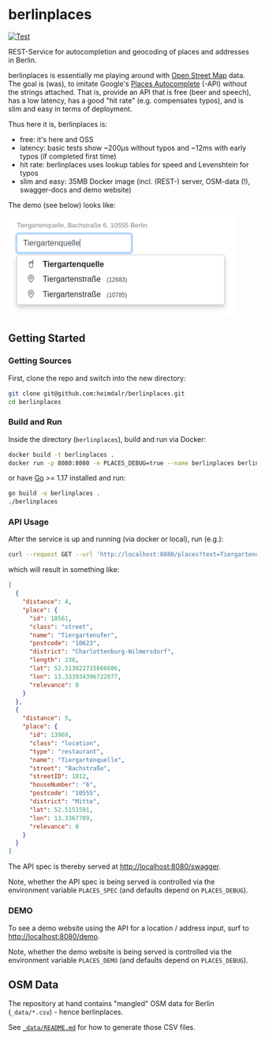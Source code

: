 # berlinplaces


[![Test](https://github.com/heimdalr/berlinplaces/actions/workflows/test.yml/badge.svg)](https://github.com/heimdalr/berlinplaces/actions/workflows/test.yml)
<!--
[![Coverage Status](https://coveralls.io/repos/github/heimdalr/arangodag/badge.svg?branch=main)](https://coveralls.io/github/heimdalr/arangodag?branch=main)
[![PkgGoDev](https://pkg.go.dev/badge/github.com/heimdalr/arangodag)](https://pkg.go.dev/github.com/heimdalr/arangodag)
[![Go Report Card](https://goreportcard.com/badge/github.com/heimdalr/arangodag)](https://goreportcard.com/report/github.com/heimdalr/arangodag)
-->

REST-Service for autocompletion and geocoding of places and addresses in Berlin.

berlinplaces is essentially me playing around with
[Open Street Map](https://wiki.osmfoundation.org/wiki/Main_Page) data. The goal
is (was), to imitate Google's
[Places Autocomplete](https://developers.google.com/maps/documentation/javascript/places-autocomplete#introduction)
(-API) without the strings attached. That is, provide an API that is free (beer
and speech), has a low latency, has a good "hit rate" (e.g. compensates typos),
and is slim and easy in terms of deployment.

Thus here it is, berlinplaces is:

- free: it's here and OSS
- latency: basic tests show ~200µs without typos and ~12ms with early typos (if
  completed first time)
- hit rate: berlinplaces uses lookup tables for speed and Levenshtein for typos
- slim and easy: 35MB Docker image (incl. (REST-) server, OSM-data (!),
  swagger-docs and demo website)

The demo (see below) looks like:

[![demo](places.png)](places.gif)

## Getting Started

### Getting Sources

First, clone the repo and switch into the new directory:

~~~~bash
git clone git@github.com:heimdalr/berlinplaces.git
cd berlinplaces
~~~~

### Build and Run

Inside the directory (`berlinplaces`), build and run via Docker:

~~~~bash
docker build -t berlinplaces .
docker run -p 8080:8080 -e PLACES_DEBUG=true --name berlinplaces berlinplaces
~~~~

or have  [Go](https://go.dev/) >= 1.17 installed and run: 

~~~~bash
go build -o berlinplaces .
./berlinplaces 
~~~~

### API Usage

After the service is up and running (via docker or local), run (e.g.):

~~~~bash
curl --request GET --url 'http://localhost:8080/places?text=Tiergartenq' | jq
~~~~

which will result in something like:

~~~~json
[
  {
    "distance": 4,
    "place": {
      "id": 10561,
      "class": "street",
      "name": "Tiergartenufer",
      "postcode": "10623",
      "district": "Charlottenburg-Wilmersdorf",
      "length": 236,
      "lat": 52.513022715666686,
      "lon": 13.333934396722077,
      "relevance": 0
    }
  },
  {
    "distance": 5,
    "place": {
      "id": 13969,
      "class": "location",
      "type": "restaurant",
      "name": "Tiergartenquelle",
      "street": "Bachstraße",
      "streetID": 1012,
      "houseNumber": "6",
      "postcode": "10555",
      "district": "Mitte",
      "lat": 52.5151591,
      "lon": 13.3367789,
      "relevance": 0
    }
  }
]
~~~~

The API spec is thereby served at <http://localhost:8080/swagger>.

Note, whether the API spec is being served is controlled via the environment
variable `PLACES_SPEC` (and defaults depend on `PLACES_DEBUG`).

### DEMO

To see a demo website using the API for a location / address input, surf to
<http://localhost:8080/demo>.

Note, whether the demo website is being served is controlled via the environment
variable `PLACES_DEMO` (and defaults depend on `PLACES_DEBUG`).



## OSM Data

The repository at hand contains "mangled" OSM data for Berlin (`_data/*.csv`) -
hence berlinplaces.

See [`_data/README.md`](_data/README.md) for how to generate those CSV files.

<!---
## Readings

### Typeahead and Bloodhound
- <https://digitalfortress.tech/tutorial/smart-search-using-twitter-typeahead-bloodhound/>
- <https://twitter.github.io/typeahead.js/examples/>
- <https://medium.com/@miPriyesh/typeahead-bloodhound-and-onemap-api-2-0-b968d8576fa1>
- <https://stackoverflow.com/questions/41333654/type-ahead-bloodhound-sort-return-values>
- <https://github.com/corejavascript/typeahead.js>
- <https://github.com/corejavascript/typeahead.js/blob/a03813e3c204006b485d1aefe06b99834b13f457/dist/typeahead.jquery.js>
- <https://bl.ocks.org/wheresjames/9643ce9d0a83ef30b36fc16d5a18e0ac>
- <https://stackoverflow.com/questions/12662824/twitter-bootstrap-typeahead-multiple-values>

### PostGIS

- <https://help.openstreetmap.org/questions/38985/how-to-get-all-addrstreet-addrhousenumber-addrcity>
- <http://postgis.net/workshops/postgis-intro/geometries.html>

## Latency

In the following we look at different lookup latency based on:

- `maxPrefixLength = 6` (maximum prefix length)
- `minCompletionCount = 6` (the minimum number of completions to compute)
- `levMinimum = 0` (the minimum input length before doing Levenshtein)

Essential basic tests show ~200µs without typos and ~12ms with early typos (if
completed first time) (locally, on an i5-4670S).

Each of the following tests was thereby started with an empty cache.

### Without Typos

Autocompleting on "oranienburgerstraße":

~~~~
[GIN] | 200 | 451.966µs | GET "/api/complete?text=o"
[GIN] | 200 | 294.185µs | GET "/api/complete?text=or"
[GIN] | 200 | 218.059µs | GET "/api/complete?text=ora"
[GIN] | 200 | 165.204µs | GET "/api/complete?text=oran"
[GIN] | 200 | 159.364µs | GET "/api/complete?text=orani"
[GIN] | 200 | 226.237µs | GET "/api/complete?text=oranie"
[GIN] | 200 | 130.319µs | GET "/api/complete?text=oranien"
[GIN] | 200 | 182.936µs | GET "/api/complete?text=oranienb"
[GIN] | 200 | 600.928µs | GET "/api/complete?text=oranienbu"
[GIN] | 200 | 140.496µs | GET "/api/complete?text=oranienbur"
[GIN] | 200 | 203.542µs | GET "/api/complete?text=oranienburg"
[GIN] | 200 | 205.985µs | GET "/api/complete?text=oranienburge"
[GIN] | 200 | 130.145µs | GET "/api/complete?text=oranienburger"
[GIN] | 200 |  191.65µs | GET "/api/complete?text=oranienburgers"
[GIN] | 200 | 154.832µs | GET "/api/complete?text=oranienburgerst"
[GIN] | 200 | 129.335µs | GET "/api/complete?text=oranienburgerstr"
[GIN] | 200 |  262.72µs | GET "/api/complete?text=oranienburgerstra"
[GIN] | 200 | 121.913µs | GET "/api/complete?text=oranienburgerstra%C3%9F"
[GIN] | 200 | 147.085µs | GET "/api/complete?text=oranienburgerstra%C3%9Fe"
~~~~

The average response time over all 20 calls (one for each character typed) is
~220µs.  The correct "Oranienburger Straße" is suggested after typing "oranien"
and at the top of the suggestion list after typing "oranienburger s".

### Early Typos 

Early typos are typos that occur inside the prefix lookup.

Autocompleting on "oanienburgerstraße" (note the missing "r" in the beginning):

~~~~
[GIN] | 200 |   422.906µs | GET "/api/?text=o"
[GIN] | 200 |   210.837µs | GET "/api/?text=oa"
[GIN] | 200 |  9.644704ms | GET "/api/?text=oan"
[GIN] | 200 |  10.18646ms | GET "/api/?text=oani"
[GIN] | 200 | 10.554832ms | GET "/api/?text=oanie"
[GIN] | 200 | 11.641434ms | GET "/api/?text=oanien"
[GIN] | 200 | 10.935276ms | GET "/api/?text=oanienb"
[GIN] | 200 | 12.162737ms | GET "/api/?text=oanienbu"
[GIN] | 200 | 12.863149ms | GET "/api/?text=oanienbur"
[GIN] | 200 | 14.113217ms | GET "/api/?text=oanienburg"
[GIN] | 200 | 12.674369ms | GET "/api/?text=oanienburge"
[GIN] | 200 | 13.981331ms | GET "/api/?text=oanienburger"
[GIN] | 200 | 14.620061ms | GET "/api/?text=oanienburgers" => visible
[GIN] | 200 | 16.405334ms | GET "/api/?text=oanienburgerst" => at top
[GIN] | 200 | 15.504753ms | GET "/api/?text=oanienburgerstr"
[GIN] | 200 | 19.162968ms | GET "/api/?text=oanienburgerstra"
[GIN] | 200 | 17.305315ms | GET "/api/?text=oanienburgerstra%C3%9F"
[GIN] | 200 | 19.710446ms | GET "/api/?text=oanienburgerstra%C3%9Fe"
~~~~

Early typos ruin the lookup. The average response time over all 18 calls is
~12ms.

The correct "Oranienburger Straße" is suggested after typing "oanienburgers" and
at the top of the suggestion list after typing "oanienburgerst".

In this case, there are no prepared completion for the prefix "oa" (and
following). Thus, berlinplaces does Levenshtein on the complete set for this
call and all subsequent prefixes.

### Repeated Early Typos

Early typos ruin the lookup. However, berlinplaces caches the results of input
completions for faulty inputs and inputs longer than the configured
`maxPrefixLength`. Thus running the same faulty input ("oanienburgerstraße")
again, results in an average response-time of 194µs.

### Late Typos

Late typos are typos that occur outside / after the prefix
lookup. Autocompleting on "oranienurgerstarße" (note the missing "b" and the
flipped "ar" vs. "ra"):

~~~~
[GIN] | 200 | 249.977µs | GET "/api/?text=o"
[GIN] | 200 | 358.533µs | GET "/api/?text=or"
[GIN] | 200 | 159.317µs | GET "/api/?text=ora"
[GIN] | 200 | 297.679µs | GET "/api/?text=oran"
[GIN] | 200 | 225.726µs | GET "/api/?text=orani"
[GIN] | 200 | 228.456µs | GET "/api/?text=oranie"
[GIN] | 200 | 162.784µs | GET "/api/?text=oranien" => visible
[GIN] | 200 | 169.192µs | GET "/api/?text=oranienu"
[GIN] | 200 | 195.499µs | GET "/api/?text=oranienur"
[GIN] | 200 | 211.435µs | GET "/api/?text=oranienurg"
[GIN] | 200 | 138.643µs | GET "/api/?text=oranienurge"
[GIN] | 200 |  165.08µs | GET "/api/?text=oranienurger"
[GIN] | 200 | 200.702µs | GET "/api/?text=oranienurgers"
[GIN] | 200 | 182.195µs | GET "/api/?text=oranienurgerst" => at top
[GIN] | 200 | 163.033µs | GET "/api/?text=oranienurgersta"
[GIN] | 200 | 208.039µs | GET "/api/?text=oranienurgerstar"
[GIN] | 200 | 302.667µs | GET "/api/?text=oranienurgerstar%C3%9F"
[GIN] | 200 | 162.801µs | GET "/api/?text=oranienurgerstar%C3%9Fe"
~~~~

Late typos are cheap as Levenshtein will only be done on the completion set
delivered by the prefix lookup. The average response time over all 18 calls is
in this case ~210µs (essentially the same as for no typos).

The correct "Oranienburger Straße" is suggested after typing "oranien" and at
the top of the suggestion list after typing "oranienurgerst".

--->
